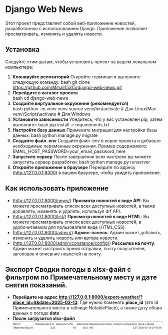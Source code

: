 # Django Web News
Этот проект представляет собой веб-приложение новостей, разработанное с использованием Django. Приложение позволяет просматривать, изменять и удалять новости.
## Установка
Следуйте этим шагам, чтобы установить проект на вашем локальном компьютере:
1. **Клонируйте репозиторий**
   Откройте терминал и выполните следующую команду: 
bash
   git clone https://github.com/Mihail15315/django-web-news.git
2. **Перейдите в каталог проекта**   
bash
   cd django-web-news
3. **Создайте виртуальное окружение (рекомендуется)**  
bash
   python -m venv venv
   source venv/bin/activate  # Для Linux/Mac
   venv\Scripts\activate  # Для Windows
4. **Установите зависимости**
Убедитесь, что у вас установлен pip, затем выполните:
bash
   pip install -r requirements.txt
5. **Настройте базу данных**
   Примените миграции для настройки базы данных:
bash
   python manage.py migrate
6. **Создайте файл .env**
   Создайте файл .env в корне проекта и добавьте необходимые переменные окружения. Пример содержимого: 
   EMAIL_HOST_PASSWORD=your_email_password_here
7. **Запустите сервер**
   После завершения всех настроек вы можете запустить сервер разработки:
bash
   python manage.py runserver
8. **Откройте приложение в браузере**
   Перейдите по адресу (http://127.0.0.1:8000) в вашем браузере, чтобы увидеть приложение.
## Как использовать приложение
- (http://127.0.0.1:8000/news/) **Просмотр новостей в виде API**: Вы можете просматривать список всех доступных новостей, а также добавлять, изменять и удалять, используя drf API.
- (http://127.0.0.1:8000/list/) **Просмотр новостей в виде HTML**: Вы можете просматривать список всех доступных новостей, в удобочитаемом для пользователя виде (HTML,CSS).
- (http://127.0.0.1:8000/admin/) **Админ-панель**: Админ может добавить, изменить и удалить новость или автора новости.
- (http://127.0.0.1:8000/admin/constance/config/) **Рассылка на почту**: Админ может настроить время отправки, почту получателей, заголовок и описание новостей на почту.
## Экспорт Сводки погоды в xlsx-файл с фильтром по Примечательному месту и дате снятия показаний.
- **Перейдите на адрес http://127.0.0.1:8000/export-weather/?place_id=6&date=2025-02-13**: Где нужно поменять **place_id** (это id Примечательного места в таблице NotablePlace), а также дату сбора данных о погоде **date** 
- **После загрузится xlsx-файл** ![Пример как должен выглядеть файл](https://github.com/Mihail15315/django-web-news/blob/export/export.png)
